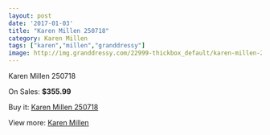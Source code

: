 ```yaml
---
layout: post
date: '2017-01-03'
title: "Karen Millen 250718"
category: Karen Millen
tags: ["karen","millen","granddressy"]
image: http://img.granddressy.com/22999-thickbox_default/karen-millen-250718.jpg
---
```

Karen Millen 250718

On Sales: **$355.99**
<a href="https://www.granddressy.com/en/karen-millen/21947-karen-millen-250718.html"><amp-img layout="responsive" width="600" height="600" src="//img.granddressy.com/22999-thickbox_default/karen-millen-250718.jpg" alt="Karen Millen 250718 0" /></a>

Buy it: [Karen Millen 250718](https://www.granddressy.com/en/karen-millen/21947-karen-millen-250718.html "Karen Millen 250718")

View more: [Karen Millen](https://www.granddressy.com/en/504-karen-millen "Karen Millen")